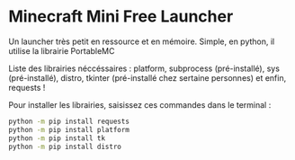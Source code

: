 # Minecraft Mini Free Launcher
Un launcher très petit en ressource et en mémoire. Simple, en python, il utilise la librairie PortableMC

Liste des librairies néccéssaires : platform, subprocess (pré-installé), sys (pré-installé), distro, tkinter (pré-installé chez sertaine personnes) et enfin, requests !

Pour installer les librairies, saisissez ces commandes dans le terminal :

```bash
python -m pip install requests
python -m pip install platform
python -m pip install tk
python -m pip install distro

```
